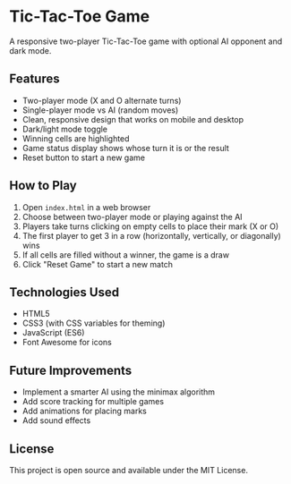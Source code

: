 # Tic-Tac-Toe Game

A responsive two-player Tic-Tac-Toe game with optional AI opponent and dark mode.

## Features

- Two-player mode (X and O alternate turns)
- Single-player mode vs AI (random moves)
- Clean, responsive design that works on mobile and desktop
- Dark/light mode toggle
- Winning cells are highlighted
- Game status display shows whose turn it is or the result
- Reset button to start a new game

## How to Play

1. Open `index.html` in a web browser
2. Choose between two-player mode or playing against the AI
3. Players take turns clicking on empty cells to place their mark (X or O)
4. The first player to get 3 in a row (horizontally, vertically, or diagonally) wins
5. If all cells are filled without a winner, the game is a draw
6. Click "Reset Game" to start a new match

## Technologies Used

- HTML5
- CSS3 (with CSS variables for theming)
- JavaScript (ES6)
- Font Awesome for icons

## Future Improvements

- Implement a smarter AI using the minimax algorithm
- Add score tracking for multiple games
- Add animations for placing marks
- Add sound effects

## License

This project is open source and available under the MIT License.